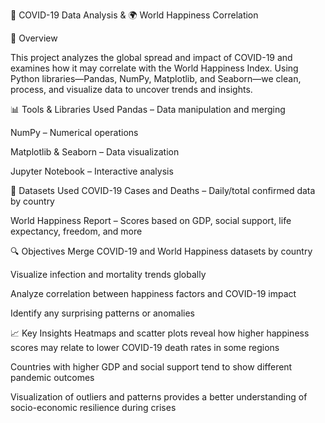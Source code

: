 🦠 COVID-19 Data Analysis & 🌍 World Happiness Correlation

📌 Overview

This project analyzes the global spread and impact of COVID-19 and examines how it may correlate with the World Happiness Index. Using Python libraries—Pandas, NumPy, Matplotlib, and Seaborn—we clean, process, and visualize data to uncover trends and insights.

📊 Tools & Libraries Used
Pandas – Data manipulation and merging

NumPy – Numerical operations

Matplotlib & Seaborn – Data visualization

Jupyter Notebook – Interactive analysis

🔗 Datasets Used
COVID-19 Cases and Deaths – Daily/total confirmed data by country

World Happiness Report – Scores based on GDP, social support, life expectancy, freedom, and more

🔍 Objectives
Merge COVID-19 and World Happiness datasets by country

Visualize infection and mortality trends globally

Analyze correlation between happiness factors and COVID-19 impact

Identify any surprising patterns or anomalies

📈 Key Insights
Heatmaps and scatter plots reveal how higher happiness scores may relate to lower COVID-19 death rates in some regions

Countries with higher GDP and social support tend to show different pandemic outcomes

Visualization of outliers and patterns provides a better understanding of socio-economic resilience during crises
